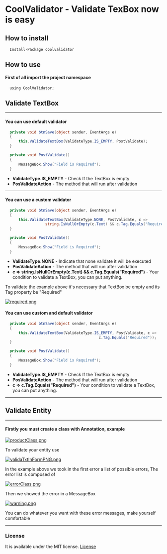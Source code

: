 # CoolValidator - Validate TexBox now is easy

## How to install
```
  Install-Package coolvalidator
```

## How to use
#### First of all import the project namespace
```
  using CoolValidator;
```

## Validate TextBox
___ 

#### You can use default validator
```C#
  private void btnSave(object sender, EventArgs e)
  {
      this.ValidateTextBox(ValidateType.IS_EMPTY, PostValidate);
  }

  private void PostValidate()
  {
      MessageBox.Show("Field is Required");
  }
```
<ul>
<li><b> ValidateType.IS_EMPTY</b> - Check If the TextBox is empty</li>
<li><b>PosValidateAction</b> - The method that will run after validation</li>
</ul>

___

#### You can use a custom validator

```C#
  private void btnSave(object sender, EventArgs e)
  {
      this.ValidateTextBox(ValidateType.NONE, PostValidate, c =>
                  string.IsNullOrEmpty(c.Text) && c.Tag.Equals("Required"));
  }

  private void PostValidate()
  {
      MessageBox.Show("Field is Required");
  }
``` 

<ul>
<li><b>ValidateType.NONE</b> - Indicate that none validate it will be executed</li>
<li><b>PosValidateAction</b> - The method that will run after validation</li>
<li><b>c => string.IsNullOrEmpty(c.Text) && c.Tag.Equals("Required")</b> - Your condition to validate a TextBox, you can put anything.</li>
</ul>

To validate the example above it's necessary that TextBox be empty and its Tag property be "Required"

[![required.png](https://s17.postimg.org/sxllw9n1r/required.png)](https://postimg.org/image/s82tjwmi3/)

#### You can use custom and default validator
```C#
  private void btnSave(object sender, EventArgs e)
  {
      this.ValidateTextBox(ValidateType.IS_EMPTY, PostValidate, c =>
                                          c.Tag.Equals("Required"));
  }

  private void PostValidate()
  {
      MessageBox.Show("Field is Required");
  }
```
<ul>
<li><b>ValidateType.IS_EMPTY</b> - Check If the TextBox is empty</li>
<li><b>PosValidateAction</b> - The method that will run after validation</li>
<li><b>c => c.Tag.Equals("Required")</b> - Your condition to validate a TextBox, you can put anything.</li>
</ul>

___
## Validate Entity
___

#### Firstly you must create a class with Annotation, example

[![productClass.png](https://s13.postimg.org/evu7xzbpj/product_Class.png)](https://postimg.org/image/ceigqprsz/)

To validate your entity use 

[![validaTxtInFormPNG.png](https://s13.postimg.org/u4p78vbpj/valida_Txt_In_Form_PNG.png)](https://postimg.org/image/t2f0qbsw3/)

In the example above we took in the first error a list of possible errors, The error list is composed of

[![errorClass.png](https://s13.postimg.org/z0ns3g5jb/error_Class.png)](https://postimg.org/image/yb4zr34zn/)

Then we showed the error in a MessageBox

[![warning.png](https://s13.postimg.org/5cpl1muiv/warning.png)](https://postimg.org/image/k8o4985xf/)

You can do whatever you want with these error messages, make yourself comfortable

<hr>

### License

It is available under the MIT license.
[License](https://opensource.org/licenses/mit-license.php)
